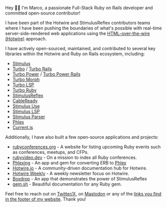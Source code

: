 Hey 👋🏼 I'm Marco, a passionate Full-Stack Ruby on Rails developer and committed open-source contributor!

I have been part of the Hotwire and StimulusReflex contributors teams where I have been pushing the boundaries of what's possible with real-time server-side-rendered web applications using the [HTML-over-the-wire (Hotwire)](https://hotwired.dev) approach.

I have actively open-sourced, maintained, and contributed to several key libraries within the Hotwire and Ruby on Rails ecosystem, including:

- [Stimulus](https://github.com/hotwired/stimulus)
- [Turbo](https://github.com/hotwired/turbo) / [Turbo Rails](https://github.com/hotwired/turbo-rails)
- [Turbo Power](https://github.com/marcoroth/turbo_power) / [Turbo Power Rails](https://github.com/marcoroth/turbo_power-rails)
- [Turbo Morph](https://github.com/marcoroth/turbo-morph)
- [Turbo LSP](https://github.com/marcoroth/turbo-lsp)
- [Turbo Ruby](https://github.com/marcoroth/turbo-ruby)
- [StimulusReflex](https://github.com/stimulusreflex/stimulus_reflex)
- [CableReady](https://github.com/stimulusreflex/cable_ready)
- [Stimulus Use](https://github.com/stimulus-use/stimulus-use)
- [Stimulus LSP](https://github.com/marcoroth/stimulus-lsp)
- [Stimulus Parser](https://github.com/marcoroth/stimulus-parser)
- [Phlex](https://github.com/phlex-ruby/phlex)
- [Current.js](https://github.com/marcoroth/current.js)


Additionally, I have also built a few open-source applications and projects:
- [rubyconferences.org](https://rubyconferences.org) - A website for listing upcoming Ruby events such as conferences, meetups, and CFPs.
- [rubyvideo.dev](https://rubyvideo.dev) - On a mission to index all Ruby conferences.
- [Phlexing](https://github.com/marcoroth/phlexing) - An app and gem for converting ERB to [Phlex](https://github.com/phlex-ruby/phlex)
- [Hotwire.io](https://hotwire.io) - A community-driven documentation hub for Hotwire.
- [Hotwire Weekly](https://hotwire.io/newsletter) - A weekly newsletter focus on Hotwire.
- [Boxdrop](https://github.com/marcoroth/boxdrop) - An app that demonstrates the power of StimulusReflex
- [gem.sh](https://github.com/marcoroth/gem.sh) - Beautiful documentation for any Ruby gem.

Feel free to reach out on [Twitter/X](https://x.com/marcoroth_), on [Mastodon](https://ruby.social/@marcoroth) or any of the [links you find in the footer of my website](https://marcoroth.dev/open-source). Thank you!


